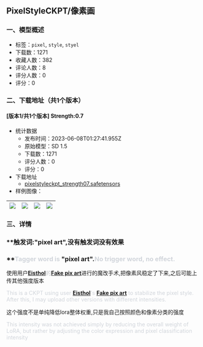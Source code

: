 ## PixelStyleCKPT/像素画
### 一、模型概述

- 标签：`pixel`, `style`, `styel`
- 下载数：1271
- 收藏人数：382
- 评论人数：8
- 评分人数：0
- 评分：0

### 二、下载地址（共1个版本）

#### [版本1/共1个版本] Strength:0.7

- 统计数据
  - 发布时间：2023-06-08T01:27:41.955Z
  - 原始模型：SD 1.5
  - 下载数：1271
  - 评分人数：0
  - 评分：0
- 下载地址
  - [pixelstyleckpt_strength07.safetensors](https://civitai.com/api/download/models/91384)
- 样例图像：

| <img src="https://image.civitai.com/xG1nkqKTMzGDvpLrqFT7WA/9b5e2e37-bb53-4647-979d-8f6e1071b81b/width=450/1071060.jpeg" /> | <img src="https://image.civitai.com/xG1nkqKTMzGDvpLrqFT7WA/282c6d99-466f-420b-847a-2e03ff9fce65/width=450/1067639.jpeg" /> | <img src="https://image.civitai.com/xG1nkqKTMzGDvpLrqFT7WA/bec5bda5-6542-4b03-9b79-b9e76a7072b8/width=450/1067580.jpeg" /> | <img src="https://image.civitai.com/xG1nkqKTMzGDvpLrqFT7WA/20286c33-e7d3-4cf5-9709-732beb3626d4/width=450/1067582.jpeg" /> |
| ---- | ---- | ---- | ---- |


### 三、详情
<h3 id="heading-89">**触发词:"pixel art",没有触发词没有效果</h3><h3 id="heading-90">**<span style="color:rgb(209, 213, 219)">Tagger word is </span>"pixel art".<span style="color:rgb(209, 213, 219)">No trigger word, no effect.</span></h3><p></p><p>使用用户<a target="_blank" rel="ugc" href="https://civitai.com/user/Eisthol/models"><strong>Eisthol</strong></a><span style="color:rgb(193, 194, 197)">的</span><a target="_blank" rel="ugc" href="https://civitai.com/models/35644/fake-pix-art"><strong>Fake pix art</strong></a>进行的魔改手术,把像素风稳定了下来,之后可能上传其他强度版本</p><p></p><p><span style="color:rgb(209, 213, 219)">This is a CKPT using user </span><a target="_blank" rel="ugc" href="https://civitai.com/user/Eisthol/models"><strong>Eisthol</strong></a><span style="color:rgb(209, 213, 219)">'s </span><a target="_blank" rel="ugc" href="https://civitai.com/models/35644/fake-pix-art"><strong>Fake pix art</strong></a><span style="color:rgb(209, 213, 219)"> to stabilize the pixel style. After this, I may upload other versions with different intensities.</span></p><p></p><p>这个强度不是单纯降低lora整体权重,只是我自己按照颜色和像素分类的强度</p><p></p><p><span style="color:rgb(209, 213, 219)">This intensity was not achieved simply by reducing the overall weight of LoRA, but rather by adjusting the color expression and pixel classification intensity</span></p>
